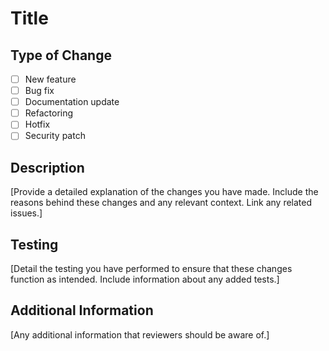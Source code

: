# Title

## Type of Change
- [ ] New feature
- [ ] Bug fix
- [ ] Documentation update
- [ ] Refactoring
- [ ] Hotfix
- [ ] Security patch

## Description
[Provide a detailed explanation of the changes you have made. Include the reasons behind these changes and any relevant context. Link any related issues.]

## Testing
[Detail the testing you have performed to ensure that these changes function as intended. Include information about any added tests.]

## Additional Information
[Any additional information that reviewers should be aware of.]